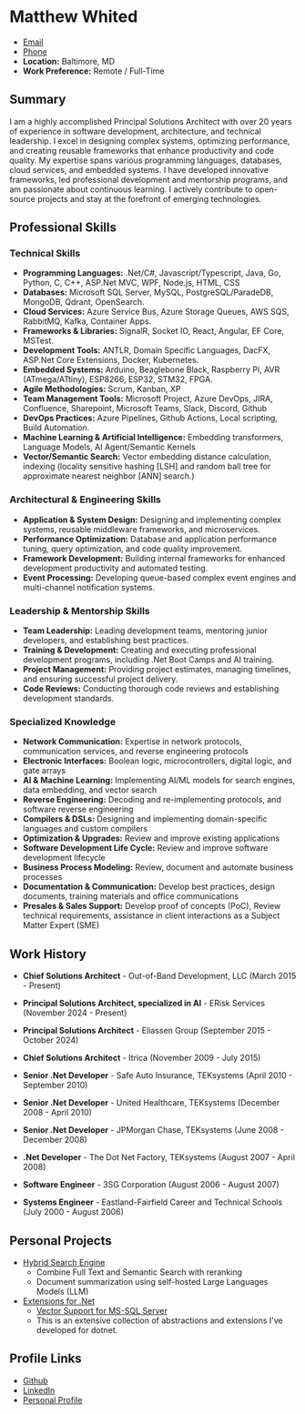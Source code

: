 # Matthew Whited

- [Email](mailto:matt@whited.us)
- [Phone](tel:+16149891748)
- **Location:** Baltimore, MD
- **Work Preference:** Remote / Full-Time

## Summary

I am a highly accomplished Principal Solutions Architect with over 20 years of experience in software development, architecture, and technical leadership. I excel in designing complex systems, optimizing performance, and creating reusable frameworks that enhance productivity and code quality. My expertise spans various programming languages, databases, cloud services, and embedded systems. I have developed innovative frameworks, led professional development and mentorship programs, and am passionate about continuous learning. I actively contribute to open-source projects and stay at the forefront of emerging technologies.

## Professional Skills

### Technical Skills

- **Programming Languages:** .Net/C#, Javascript/Typescript, Java, Go, Python, C, C++, ASP.Net MVC, WPF, Node.js, HTML, CSS
- **Databases:** Microsoft SQL Server, MySQL, PostgreSQL/ParadeDB, MongoDB, Qdrant, OpenSearch.
- **Cloud Services:** Azure Service Bus, Azure Storage Queues, AWS SQS, RabbitMQ, Kafka, Container Apps.
- **Frameworks & Libraries:** SignalR, Socket IO, React, Angular, EF Core, MSTest.
- **Development Tools:** ANTLR, Domain Specific Languages, DacFX, ASP.Net Core Extensions, Docker, Kubernetes.
- **Embedded Systems:** Arduino, Beaglebone Black, Raspberry Pi, AVR (ATmega/ATtiny), ESP8266, ESP32, STM32, FPGA.
- **Agile Methodologies:** Scrum, Kanban, XP
- **Team Management Tools:** Microsoft Project, Azure DevOps, JIRA, Confluence, Sharepoint, Microsoft Teams, Slack, Discord, Github
- **DevOps Practices:** Azure Pipelines, Github Actions, Local scripting, Build Automation.
- **Machine Learning & Artificial Intelligence:** Embedding transformers, Language Models, AI Agent/Semantic Kernels
- **Vector/Semantic Search:** Vector embedding distance calculation, indexing (locality sensitive hashing [LSH] and random ball tree for approximate nearest neighbor [ANN] search.)

### Architectural & Engineering Skills

- **Application & System Design:** Designing and implementing complex systems, reusable middleware frameworks, and microservices.
- **Performance Optimization:** Database and application performance tuning, query optimization, and code quality improvement.
- **Framework Development:** Building internal frameworks for enhanced development productivity and automated testing.
- **Event Processing:** Developing queue-based complex event engines and multi-channel notification systems.

### Leadership & Mentorship Skills

- **Team Leadership:** Leading development teams, mentoring junior developers, and establishing best practices.
- **Training & Development:** Creating and executing professional development programs, including .Net Boot Camps and AI training.
- **Project Management:** Providing project estimates, managing timelines, and ensuring successful project delivery.
- **Code Reviews:** Conducting thorough code reviews and establishing development standards.

### Specialized Knowledge

- **Network Communication:** Expertise in network protocols, communication services, and reverse engineering protocols
- **Electronic Interfaces:** Boolean logic, microcontrollers, digital logic, and gate arrays
- **AI & Machine Learning:** Implementing AI/ML models for search engines, data embedding, and vector search
- **Reverse Engineering:** Decoding and re-implementing protocols, and software reverse engineering
- **Compilers & DSLs:** Designing and implementing domain-specific languages and custom compilers
- **Optimization & Upgrades:** Review and improve existing applications
- **Software Development Life Cycle:** Review and improve software development lifecycle
- **Business Process Modeling:**  Review, document and automate business processes
- **Documentation & Communication:** Develop best practices, design documents, training materials and office communications
- **Presales & Sales Support:** Develop proof of concepts (PoC), Review technical requirements, assistance in client interactions as a Subject Matter Expert (SME)

## Work History

- **Chief Solutions Architect** - Out-of-Band Development, LLC (March 2015 - Present)

- **Principal Solutions Architect, specialized in AI** - ERisk Services (November 2024 - Present)
  
- **Principal Solutions Architect** - Eliassen Group (September 2015 - October 2024)

- **Chief Solutions Architect** - Itrica (November 2009 - July 2015)

- **Senior .Net Developer** - Safe Auto Insurance, TEKsystems (April 2010 - September 2010)

- **Senior .Net Developer** - United Healthcare, TEKsystems (December 2008 - April 2010)

- **Senior .Net Developer** - JPMorgan Chase, TEKsystems (June 2008 - December 2008)

- **.Net Developer** - The Dot Net Factory, TEKsystems (August 2007 - April 2008)

- **Software Engineer** - 3SG Corporation (August 2006 - August 2007)

- **Systems Engineer** - Eastland-Fairfield Career and Technical Schools (July 2000 - August 2006)

## Personal Projects

- [Hybrid Search Engine](https://github.com/Mwwhited-BookLearning/YearOfCode2024/tree/main/src/hybridsearch)
  - Combine Full Text and Semantic Search with reranking
  - Document summarization using self-hosted Large Languages Models (LLM)
- [Extensions for .Net](https://github.com/OutOfBandDevelopment/dotex)
  - [Vector Support for MS-SQL Server](https://github.com/OutOfBandDevelopment/dotex/tree/main/src/Extensions/OoBDev.Data.Vectors)
  - This is an extensive collection of abstractions and extensions I've developed for dotnet.
  
## Profile Links

- [Github](https://github.com/mwwhited)
- [LinkedIn](https://www.linkedin.com/in/mwwhited/)
- [Personal Profile](http://matthewwhited.com)